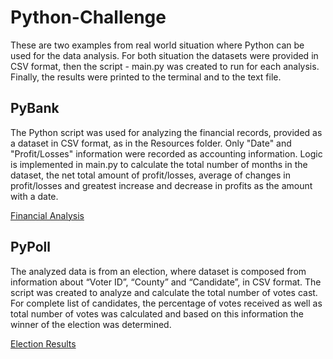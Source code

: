 # Python-Challenge
These are two examples from real world situation where Python can be used for the data analysis. For both situation the datasets were provided in CSV format, then the script - main.py was created to run for each analysis. Finally, the results were printed to the terminal and to the text file.

## PyBank
The Python script was used for analyzing the financial records, provided as a dataset in CSV format, as in the Resources folder. Only "Date" and "Profit/Losses" information were recorded as accounting information. 
Logic is implemented in main.py to calculate the total number of months in the dataset, the net total amount of profit/losses, average of changes in profit/losses and greatest increase and decrease in profits as the amount with a date. 

[Financial Analysis](PyBank/Analysis/Financial_analysis.txt)

## PyPoll
The analyzed data is from an election, where dataset is composed from information about “Voter ID”, “County” and “Candidate”, in CSV format. The script was created to analyze and calculate the total number of votes cast. For complete list of candidates, the percentage of votes received as well as total number of votes was calculated and based on this information the winner of the election was determined. 

[Election Results](PyPoll/Analysis/Election%20results.txt)
